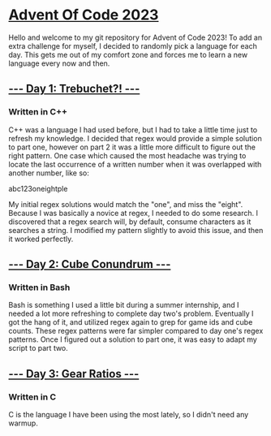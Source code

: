 # [Advent Of Code 2023](https://adventofcode.com/2023)

Hello and welcome to my git repository for Advent of Code 2023! To add an extra challenge for myself,
I decided to randomly pick a language for each day. This gets me out of my comfort zone and forces me
to learn a new language every now and then.

## [--- Day 1: Trebuchet?! ---](https://adventofcode.com/2023/day/1)
### Written in C++
C++ was a language I had used before, but I had to take a little time just to
refresh my knowledge. I decided that regex would provide a simple solution to 
part one, however on part 2 it was a little more difficult to figure out the
right pattern. One case which caused the most headache was trying to locate the
last occurrence of a written number when it was overlapped with another number,
like so:

abc123oneightple

My initial regex solutions would match the "one", and miss the "eight". Because
I was basically a novice at regex, I needed to do some research. I discovered that
a regex search will, by default, consume characters as it searches a string. I
modified my pattern slightly to avoid this issue, and then it worked perfectly.

## [--- Day 2: Cube Conundrum ---](https://adventofcode.com/2023/day/2)
### Written in Bash
Bash is something I used a little bit during a summer internship, and I needed
a lot more refreshing to complete day two's problem. Eventually I got the hang
of it, and utilized regex again to grep for game ids and cube counts. These regex
patterns were far simpler compared to day one's regex patterns. Once I figured out 
a solution to part one, it was easy to adapt my script to part two.

## [--- Day 3: Gear Ratios ---](https://adventofcode.com/2023/day/3)
### Written in C
C is the language I have been using the most lately, so I didn't need any warmup.
